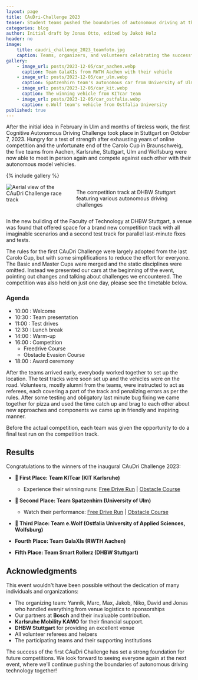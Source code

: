 ```yaml
---
layout: page
title: CAuDri-Challenge 2023
teaser: Student teams pushed the boundaries of autonomous driving at the inaugural CAuDri Challenge, where miniature self-driving cars went head-to-head in demanding test scenarios. Five teams showcased their engineering prowess through 1:10 scale vehicles, tackling challenges from basic navigation to complex tasks like interpreting traffic signs and maneuvering around obstacles.
categories: blog
author: Initial draft by Jonas Otto, edited by Jakob Holz
header: no
image:
    title: caudri_challenge_2023_teamfoto.jpg
    caption: Teams, organizers, and volunteers celebrating the successful completion of the first CAuDri Challenge
gallery:
    - image_url: posts/2023-12-05/car_aachen.webp
      caption: Team GalaXIs from RWTH Aachen with their vehicle
    - image_url: posts/2023-12-05/car_ulm.webp
      caption: Spatzenhirn team's autonomous car from University of Ulm
    - image_url: posts/2023-12-05/car_kit.webp
      caption: The winning vehicle from KITcar team
    - image_url: posts/2023-12-05/car_ostfalia.webp
      caption: e.Wolf team's vehicle from Ostfalia University
published: true
---
```


After the initial idea in February in Ulm and months of tireless work, the first Cognitive Autonomous Driving Challenge took place in Stuttgart on October 7, 2023.
Hungry for a test of strength after exhausting years of online competition and the unfortunate end of the Carolo Cup in Braunschweig, the five teams from Aachen, Karlsruhe, Stuttgart, Ulm and Wolfsburg were now able to meet in person again and compete against each other with their autonomous model vehicles. 

{% include gallery %}

<div class="row">
    <div class="small-12 columns">
        <img src="{{ site.urlimg }}/posts/2023-12-05/track.webp" alt="Aerial view of the CAuDri Challenge race track">
        <p class="text-right caption">
            The competition track at DHBW Stuttgart featuring various autonomous driving challenges
        </p>
    </div>
</div>

In the new building of the Faculty of Technology at DHBW Stuttgart, a venue was found that offered space for a brand new competition track with all imaginable scenarios and a second test track for parallel last-minute fixes and tests.

The rules for the first CAuDri Challenge were largely adopted from the last Carolo Cup, but with some simplifications to reduce the effort for everyone.
The Basic and Master Cups were merged and the static disciplines were omitted. Instead we presented our cars at the beginning of the event, pointing out changes and talking about challenges we encountered. The competition was also held on just one day, please see the timetable below.

### Agenda 
- 10:00 : Welcome 
- 10:30 : Team presentation 
- 11:00 : Test drives
- 12:30 : Lunch break 
- 14:00 : Warm-up 
- 16:00 : Competition 
  - Freedrive Course
  - Obstacle Evasion Course
- 18:00 : Award ceremony

After the teams arrived early, everybody worked together to set up the location. The test tracks were soon set up and the vehicles were on the road. Volunteers, mostly alumni from the teams, were instructed to act as referees, each covering a part of the track and penalizing errors as per the rules.
After some testing and obligatory last minute bug fixing we came together for pizza and used the time catch up and brag to each other about new approaches and components we came up in friendly and inspiring manner.

Before the actual competition, each team was given the opportunity to do a final test run on the competition track. 

## Results
Congratulations to the winners of the inaugural CAuDri Challenge 2023:

- **🥇 First Place: Team KITcar (KIT Karlsruhe)**
  - Experience their winning runs: [Free Drive Run](https://www.youtube.com/watch?v=st0euYv1rrA) | [Obstacle Course](https://www.youtube.com/watch?v=a_kFUvtdE4U)

- **🥈 Second Place: Team Spatzenhirn (University of Ulm)**
  - Watch their performance: [Free Drive Run](https://www.youtube.com/watch?v=TuW6jF97eO4) | [Obstacle Course](https://www.youtube.com/watch?v=Ixp7AYcIOKQ)

- **🥉 Third Place: Team e.Wolf (Ostfalia University of Applied Sciences, Wolfsburg)**

- **Fourth Place: Team GalaXIs (RWTH Aachen)**

- **Fifth Place: Team Smart Rollerz (DHBW Stuttgart)**

## Acknowledgments

This event wouldn't have been possible without the dedication of many individuals and organizations:

- The organizing team: Yannik, Marc, Max, Jakob, Niko, David and Jonas who handled everything from venue logistics to sponsorships
- Our partners at **Bosch** and their invaluable contribution.
- **Karlsruhe Mobility KAMO** for their financial support.
- **DHBW Stuttgart** for providing an excellent venue
- All volunteer referees and helpers
- The participating teams and their supporting institutions

The success of the first CAuDri Challenge has set a strong foundation for future competitions. We look forward to seeing everyone again at the next event, where we'll continue pushing the boundaries of autonomous driving technology together!
